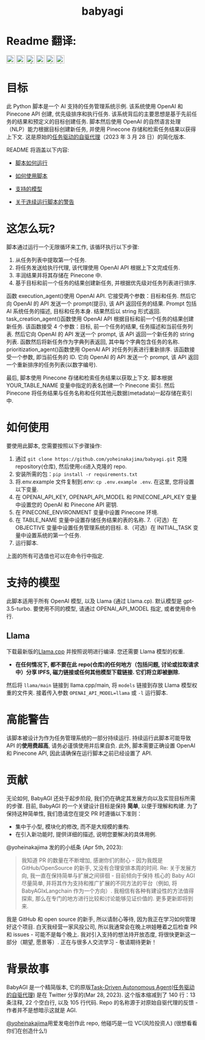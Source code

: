 <h1 align="center">
 babyagi

</h1>

# Readme 翻译:

<kbd>[<img title="Portuguese" alt="Portuguese" src="https://cdn.staticaly.com/gh/hjnilsson/country-flags/master/svg/br.svg" width="22">](docs/README-pt-br.md)</kbd>
<kbd>[<img title="Russian" alt="Russian" src="https://cdn.staticaly.com/gh/hjnilsson/country-flags/master/svg/ru.svg" width="22">](docs/README-ru.md)</kbd>
<kbd>[<img title="Slovenian" alt="Slovenian" src="https://cdn.staticaly.com/gh/hjnilsson/country-flags/master/svg/si.svg" width="22">](docs/README-si.md)</kbd>
<kbd>[<img title="Turkish" alt="Turkish" src="https://cdn.staticaly.com/gh/hjnilsson/country-flags/master/svg/tr.svg" width="22">](docs/README-tr.md)</kbd>
<kbd>[<img title="Ukrainian" alt="Ukrainian" src="https://cdn.staticaly.com/gh/hjnilsson/country-flags/master/svg/ua.svg" width="22">](docs/README-ua.md)</kbd>
<kbd>[<img title="Chinese" alt="Chinese" src="https://cdn.staticaly.com/gh/hjnilsson/country-flags/master/svg/cn.svg" width="22">](docs/README-cn.md)</kbd>

# 目标

此 Python 脚本是一个 AI 支持的任务管理系统示例. 该系统使用 OpenAI 和 Pinecone API 创建, 优先级排序和执行任务. 该系统背后的主要思想是基于先前任务的结果和预定义的目标创建任务. 脚本然后使用 OpenAI 的自然语言处理（NLP）能力根据目标创建新任务, 并使用 Pinecone 存储和检索任务结果以获得上下文. 这是原始的[任务驱动的自驱代理](https://twitter.com/yoheinakajima/status/1640934493489070080?s=20)（2023 年 3 月 28 日）的简化版本.

README 将涵盖以下内容:

- [脚本如何运行](#how-it-works)

- [如何使用脚本](#how-to-use)

- [支持的模型](#supported-models)

- [关于连续运行脚本的警告](#continous-script-warning)

# 这怎么玩? <a name="how-it-works"></a>

脚本通过运行一个无限循环来工作, 该循环执行以下步骤:

1. 从任务列表中提取第一个任务.
2. 将任务发送给执行代理, 该代理使用 OpenAI API 根据上下文完成任务.
3. 丰润结果并将其存储在 Pinecone 中.
4. 基于目标和前一个任务的结果创建新任务, 并根据优先级对任务列表进行排序.
   </br>

函数 execution_agent()使用 OpenAI API. 它接受两个参数：目标和任务. 然后它向 OpenAI 的 API 发送一个 prompt(提示), 该 API 返回任务的结果. Prompt 包括 AI 系统任务的描述, 目标和任务本身. 结果然后以 string 形式返回.
</br>
task_creation_agent()函数使用 OpenAI API 根据目标和前一个任务的结果创建新任务. 该函数接受 4 个参数：目标, 前一个任务的结果, 任务描述和当前任务列表. 然后它向 OpenAI 的 API 发送一个 prompt, 该 API 返回一个新任务的 string 列表. 函数然后将新任务作为字典列表返回, 其中每个字典包含任务的名称.
</br>
prioritization_agent()函数使用 OpenAI API 对任务列表进行重新排序. 该函数接受一个参数, 即当前任务的 ID. 它向 OpenAI 的 API 发送一个 prompt, 该 API 返回一个重新排序的任务列表(以数字编号).

最后, 脚本使用 Pinecone 存储和检索任务结果以获取上下文. 脚本根据 YOUR_TABLE_NAME 变量中指定的表名创建一个 Pinecone 索引. 然后 Pinecone 将任务结果与任务名称和任何其他元数据(metadata)一起存储在索引中.

# 如何使用 <a name="how-to-use"></a>

要使用此脚本, 您需要按照以下步骤操作:

1. 通过 `git clone https://github.com/yoheinakajima/babyagi.git` 克隆 repository(仓库), 然后使用`cd`进入克隆的 repo.
2. 安装所需的包：`pip install -r requirements.txt`
3. 将.env.example 文件复制到.env: `cp .env.example .env`. 在这里, 您将设置以下变量.
4. 在 OPENAI_API_KEY, OPENAPI_API_MODEL 和 PINECONE_API_KEY 变量中设置您的 OpenAI 和 Pinecone API 密钥.
5. 在 PINECONE_ENVIRONMENT 变量中设置 Pinecone 环境.
6. 在 TABLE_NAME 变量中设置存储任务结果的表的名称. 7.（可选）在 OBJECTIVE 变量中设置任务管理系统的目标. 8.（可选）在 INITIAL_TASK 变量中设置系统的第一个任务.
7. 运行脚本.

上面的所有可选值也可以在命令行中指定.

# 支持的模型<a name="supported-models"></a>

此脚本适用于所有 OpenAI 模型, 以及 Llama (通过 Llama.cp). 默认模型是 gpt-3.5-turbo. 要使用不同的模型, 请通过 OPENAI_API_MODEL 指定, 或者使用命令行.

## Llama

下载最新版的[Llama.cpp](https://github.com/ggerganov/llama.cpp) 并按照说明进行编译. 您还需要 Llama 模型的权重.

- **在任何情况下, 都不要在此 repo(仓库)的任何地方（包括问题, 讨论或拉取请求中）分享 IPFS, 磁力链接或任何其他模型下载链接. 它们将立即被删除.**

然后将 `llama/main` 链接到 llama.cpp/main, 将 `models` 链接到存放 Llama 模型权重的文件夹. 接着传入参数 `OPENAI_API_MODEL=llama` 或 `-l` 运行脚本.

# 高能警告<a name="continous-script-warning"></a>

该脚本被设计为作为任务管理系统的一部分持续运行. 持续运行此脚本可能导致 API 的**使用费超高**, 请务必谨慎使用并后果自负. 此外, 脚本需要正确设置 OpenAI 和 Pinecone API, 因此请确保在运行脚本之前已经设置了 API.

# 贡献

无论如何, BabyAGI 还处于起步阶段, 我们仍在确定其发展方向以及实现目标所需的步骤. 目前, BabyAGI 的一个关键设计目标是保持 **简单**, 以便于理解和构建. 为了保持这种简单性, 我们恳请您在提交 PR 时遵循以下准则：

- 集中于小型, 模块化的修改, 而不是大规模的重构.
- 在引入新功能时, 提供详细的描述, 说明您要解决的具体用例.

@yoheinakajima 发的的小纸条 (Apr 5th, 2023):

> 我知道 PR 的数量在不断增加, 感谢你们的耐心 - 因为我既是 GitHub/OpenSource 的新手, 又没有合理安排本周的时间. Re: 关于发展方向, 我一直在保持简单与扩展之间徘徊 - 目前倾向于保持 核心的 Baby AGI 尽量简单, 并将其作为支持和推广扩展的不同方法的平台（例如, 将 BabyAGIxLangchain 作为一个方向）. 我相信有各种有建设性的方法值得探索, 那么在专门的地方进行比较和讨论能够见证价值的. 更多更新即将到来.

我是 GitHub 和 open source 的新手, 所以请耐心等待, 因为我正在学习如何管理好这个项目. 白天我经营一家风投公司, 所以我通常会在晚上哄娃睡着之后检查 PR 和 issues - 可能不是每个晚上. 我对引入支持的想法持开放态度, 将很快更新这一部分（期望, 愿景等）. 正在与很多人交流学习 - 敬请期待更新！

# 背景故事

BabyAGI 是一个精简版本, 它的原版[Task-Driven Autonomous Agent(任务驱动的自驱代理)](https://twitter.com/yoheinakajima/status/1640934493489070080?s=20) 是在 Twitter 分享的(Mar 28, 2023). 这个版本缩减到了 140 行：13 条注释, 22 个空白行, 以及 105 行代码. Repo 的名称源于对原始自驱代理的反馈 - 作者并不是想暗示这就是 AGI.

[@yoheinakajima](https://twitter.com/yoheinakajima)用爱发电创作此 repo, 他碰巧是一位 VC(风险投资人) (很想看看你们在创造什么!)
